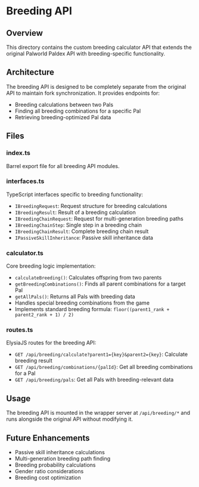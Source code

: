 # Breeding API

## Overview
This directory contains the custom breeding calculator API that extends the original Palworld Paldex API with breeding-specific functionality.

## Architecture
The breeding API is designed to be completely separate from the original API to maintain fork synchronization. It provides endpoints for:
- Breeding calculations between two Pals
- Finding all breeding combinations for a specific Pal
- Retrieving breeding-optimized Pal data

## Files

### index.ts
Barrel export file for all breeding API modules.

### interfaces.ts
TypeScript interfaces specific to breeding functionality:
- `IBreedingRequest`: Request structure for breeding calculations
- `IBreedingResult`: Result of a breeding calculation
- `IBreedingChainRequest`: Request for multi-generation breeding paths
- `IBreedingChainStep`: Single step in a breeding chain
- `IBreedingChainResult`: Complete breeding chain result
- `IPassiveSkillInheritance`: Passive skill inheritance data

### calculator.ts
Core breeding logic implementation:
- `calculateBreeding()`: Calculates offspring from two parents
- `getBreedingCombinations()`: Finds all parent combinations for a target Pal
- `getAllPals()`: Returns all Pals with breeding data
- Handles special breeding combinations from the game
- Implements standard breeding formula: `floor((parent1_rank + parent2_rank + 1) / 2)`

### routes.ts
ElysiaJS routes for the breeding API:
- `GET /api/breeding/calculate?parent1={key}&parent2={key}`: Calculate breeding result
- `GET /api/breeding/combinations/{palId}`: Get all breeding combinations for a Pal
- `GET /api/breeding/pals`: Get all Pals with breeding-relevant data

## Usage
The breeding API is mounted in the wrapper server at `/api/breeding/*` and runs alongside the original API without modifying it.

## Future Enhancements
- Passive skill inheritance calculations
- Multi-generation breeding path finding
- Breeding probability calculations
- Gender ratio considerations
- Breeding cost optimization